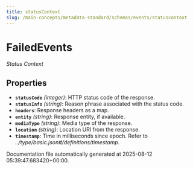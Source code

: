 ```yaml
---
title: statusContext
slug: /main-concepts/metadata-standard/schemas/events/statuscontext
---
```


# FailedEvents

*Status Context*

## Properties

- **`statusCode`** *(integer)*: HTTP status code of the response.
- **`statusInfo`** *(string)*: Reason phrase associated with the status code.
- **`headers`**: Response headers as a map.
- **`entity`** *(string)*: Response entity, if available.
- **`mediaType`** *(string)*: Media type of the response.
- **`location`** *(string)*: Location URI from the response.
- **`timestamp`**: Time in milliseconds since epoch. Refer to *../type/basic.json#/definitions/timestamp*.


Documentation file automatically generated at 2025-08-12 05:39:47.683420+00:00.
